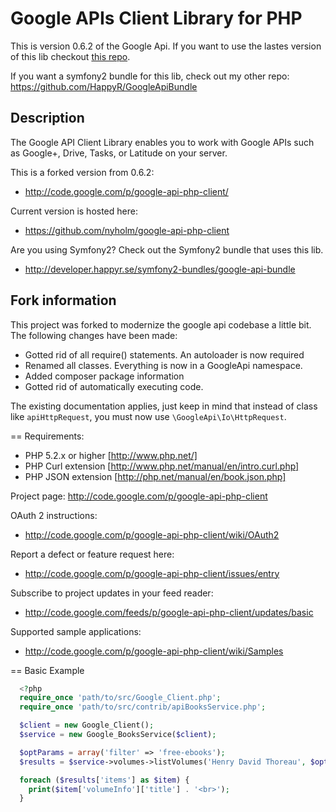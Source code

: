 Google APIs Client Library for PHP
=====================================

This is version 0.6.2 of the Google Api. If you want to use the lastes version of this lib checkout [this repo](https://github.com/google/google-api-php-client).

If you want a symfony2 bundle for this lib, check out my other repo: https://github.com/HappyR/GoogleApiBundle

## Description
The Google API Client Library enables you to work with Google APIs such as Google+, Drive, Tasks, or Latitude on your server.


This is a forked version from 0.6.2:
* http://code.google.com/p/google-api-php-client/

Current version is hosted here:
* https://github.com/nyholm/google-api-php-client

Are you using Symfony2? Check out the Symfony2 bundle that uses this lib. 
* http://developer.happyr.se/symfony2-bundles/google-api-bundle

## Fork information

This project was forked to modernize the google api codebase a little bit.
The following changes have been made:

* Gotted rid of all require() statements. An autoloader is now required
* Renamed all classes. Everything is now in a GoogleApi namespace.
* Added composer package information
* Gotted rid of automatically executing code.

The existing documentation applies, just keep in mind that instead of class
like `apiHttpRequest`, you must now use `\GoogleApi\Io\HttpRequest`.




== Requirements:
* PHP 5.2.x or higher [http://www.php.net/]
* PHP Curl extension [http://www.php.net/manual/en/intro.curl.php]
* PHP JSON extension [http://php.net/manual/en/book.json.php]

Project page:
  http://code.google.com/p/google-api-php-client

OAuth 2 instructions:
* http://code.google.com/p/google-api-php-client/wiki/OAuth2

Report a defect or feature request here:
* http://code.google.com/p/google-api-php-client/issues/entry

Subscribe to project updates in your feed reader:
* http://code.google.com/feeds/p/google-api-php-client/updates/basic

Supported sample applications:
* http://code.google.com/p/google-api-php-client/wiki/Samples

== Basic Example
```php
  <?php
  require_once 'path/to/src/Google_Client.php';
  require_once 'path/to/src/contrib/apiBooksService.php';

  $client = new Google_Client();
  $service = new Google_BooksService($client);

  $optParams = array('filter' => 'free-ebooks');
  $results = $service->volumes->listVolumes('Henry David Thoreau', $optParams);

  foreach ($results['items'] as $item) {
    print($item['volumeInfo']['title'] . '<br>');
  }
```